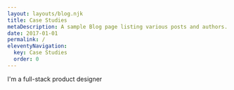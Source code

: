 ```yaml
---
layout: layouts/blog.njk
title: Case Studies
metaDescription: A sample Blog page listing various posts and authors.
date: 2017-01-01
permalink: /
eleventyNavigation:
  key: Case Studies
  order: 0
---
```

I'm a full-stack product designer